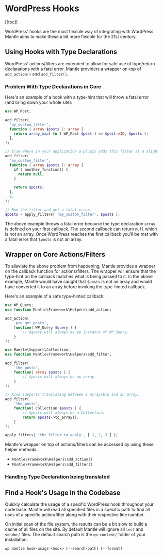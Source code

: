 # WordPress Hooks

[[toc]]

WordPress' hooks are the most flexible way of integrating with WordPress. Mantle
aims to make these a bit more flexible for the 21st century.

## Using Hooks with Type Declarations

WordPress' actions/filters are extended to allow for safe use of type/return
declarations with a fatal error. Mantle providers a wrapper on-top of `add_action()`
and `add_filter()`.


### Problem With Type Declarations in Core

Here's an example of a hook with a type-hint that will throw a fatal error (and
bring down your whole site):


```php
use WP_Post;

add_filter(
  'my_custom_filter',
  function ( array $posts ): array {
    return array_map( fn ( WP_Post $post ) => $post->ID, $posts );
  },
);

// Else where in your application a plugin adds this filter at a slightly higher priority:
add_filter(
  'my_custom_filter',
  function ( array $posts ): array {
    if ( another_function() {
      return null;
    }

    return $posts;
  },
  8,
);

// Run the filter and get a fatal error.
$posts = apply_filters( 'my_custom_filter', $posts );
```

The above example throws a fatal error because the type declaration `array` is
defined on your first callback. The second callback can return `null` which is
not an array. Once WordPress reaches the first callback you'll be met with a
fatal error that `$posts` is not an array.

## Wrapper on Core Actions/Filters

To alleviate the above problem from happening, Mantle provides a wrapper on the
callback function for actions/filters. The wrapper will ensure that the
type-hint on the callback matches what is being passed to it. In the above
example, Mantle would have caught that `$posts` is not an array and would have
converted it to an array before invoking the type-hinted callback.

Here's an example of a safe type-hinted callback:

```php
use WP_Query;
use function Mantle\Framework\Helpers\add_action;

add_action(
	'pre_get_posts',
	function( WP_Query $query ) {
		// $query will always be an instance of WP_Query.
	}
);
```

```php
use Mantle\Support\Collection;
use function Mantle\Framework\Helpers\add_filter;

add_filter(
	'the_posts',
	function( array $posts ) {
		// $posts will always be an array.
	}
);

// Also supports translating between a Arrayable and an array.
add_filter(
	'the_posts',
	function( Collection $posts ) {
		// $posts will always be a Collection.
		return $posts->to_array();
	}
);

apply_filters( 'the_filter_to_apply', [ 1, 2, 3 ] );
```

Mantle's wrapper on top of actions/filters can be accessed by using these helper
methods:

* `Mantle\Framework\Helpers\add_action()`
* `Mantle\Framework\Helpers\add_filter()`

### Handling Type Declaration being translated

<!-- to come -->

## Find a Hook's Usage in the Codebase

Quickly calculate the usage of a specific WordPress hook throughout your code
base. Mantle will read all specified files in a specific path to find all uses
of a specific action/filter along with their respective line number.

On initial scan of the file system, the results can be a bit slow to build a
cache of all files on the site. By default Mantle will ignore all `test` and
`vendor/` files. The default search path is the `wp-content/` folder of your
installation.

	wp mantle hook-usage <hook> [--search-path] [--format]